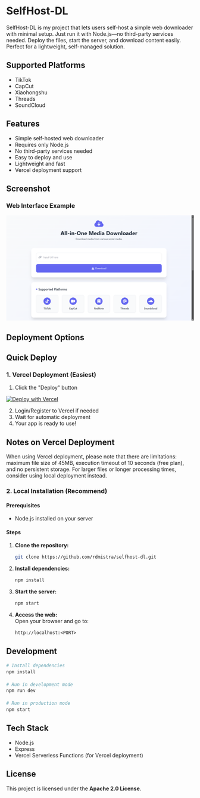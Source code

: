 # SelfHost-DL
SelfHost-DL is my project that lets users self-host a simple web downloader with minimal setup. Just run it with Node.js—no third-party services needed. Deploy the files, start the server, and download content easily. Perfect for a lightweight, self-managed solution.


## Supported Platforms
- TikTok
- CapCut
- Xiaohongshu
- Threads
- SoundCloud
 
## Features
- Simple self-hosted web downloader
- Requires only Node.js
- No third-party services needed
- Easy to deploy and use
- Lightweight and fast
- Vercel deployment support

## Screenshot
### Web Interface Example
![Web Interface](https://github.com/RasstCrypt/tt-downloader/blob/main/img/image.png)

## Deployment Options

## Quick Deploy

### 1. Vercel Deployment (Easiest)
1. Click the "Deploy" button

[![Deploy with Vercel](https://vercel.com/button)](https://vercel.com/new/clone?repository-url=https%3A%2F%2Fgithub.com%2FRasstCrypt%2Ftt-downloader)

2. Login/Register to Vercel if needed
3. Wait for automatic deployment
4. Your app is ready to use!

## Notes on Vercel Deployment
When using Vercel deployment, please note that there are limitations: maximum file size of 45MB, execution timeout of 10 seconds (free plan), and no persistent storage. For larger files or longer processing times, consider using local deployment instead.

### 2. Local Installation (Recommend)

#### Prerequisites
- Node.js installed on your server

#### Steps
1. **Clone the repository:**  
   ```sh
   git clone https://github.com/rdmistra/selfhost-dl.git
   
   ```
2. **Install dependencies:**  
   ```sh
   npm install
   ```
3. **Start the server:**  
   ```sh
   npm start
   ```
4. **Access the web:**  
   Open your browser and go to:  
   ```
   http://localhost:<PORT>
   ```

## Development
```sh
# Install dependencies
npm install

# Run in development mode
npm run dev

# Run in production mode
npm start
```


## Tech Stack
- Node.js
- Express
- Vercel Serverless Functions (for Vercel deployment)

## License
This project is licensed under the **Apache 2.0 License**.
